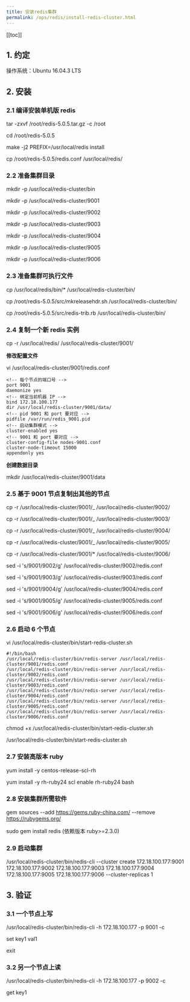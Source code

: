 ```yaml
---
title: 安装redis集群
permalink: /ops/redis/install-redis-cluster.html
---
```


[[toc]]

## 1. 约定

操作系统：Ubuntu 16.04.3 LTS

## 2. 安装

### 2.1 编译安装单机版 redis

tar -zxvf /root/redis-5.0.5.tar.gz -c /root

cd /root/redis-5.0.5

make -j2 PREFIX=/usr/local/redis install

cp /root/redis-5.0.5/redis.conf /usr/local/redis/

### 2.2 准备集群目录

mkdir -p /usr/local/redis-cluster/bin

mkdir -p /usr/local/redis-cluster/9001

mkdir -p /usr/local/redis-cluster/9002

mkdir -p /usr/local/redis-cluster/9003

mkdir -p /usr/local/redis-cluster/9004

mkdir -p /usr/local/redis-cluster/9005

mkdir -p /usr/local/redis-cluster/9006

### 2.3 准备集群可执行文件

cp /usr/local/redis/bin/\* /usr/local/redis-cluster/bin/

cp /root/redis-5.0.5/src/mkreleasehdr.sh /usr/local/redis-cluster/bin/

cp /root/redis-5.0.5/src/redis-trib.rb /usr/local/redis-cluster/bin/

### 2.4 复制一个新 redis 实例

cp -r /usr/local/redis/ /usr/local/redis-cluster/9001/

**修改配置文件**

vi /usr/local/redis-cluster/9001/redis.conf

```
<!-- 每个节点的端口号 -->
port 9001
daemonize yes
<!-- 绑定当前机器 IP -->
bind 172.18.100.177
dir /usr/local/redis-cluster/9001/data/
<!-- pid 9001 和 port 要对应 -->
pidfile /var/run/redis_9001.pid
<!-- 启动集群模式 -->
cluster-enabled yes
<!-- 9001 和 port 要对应 -->
cluster-config-file nodes-9001.conf
cluster-node-timeout 15000
appendonly yes
```

**创建数据目录**

mkdir /usr/local/redis-cluster/9001/data

### 2.5 基于 9001 节点复制出其他的节点

cp -r /usr/local/redis-cluster/9001/\_ /usr/local/redis-cluster/9002/

cp -r /usr/local/redis-cluster/9001/\_ /usr/local/redis-cluster/9003/

cp -r /usr/local/redis-cluster/9001/\_ /usr/local/redis-cluster/9004/

cp -r /usr/local/redis-cluster/9001/\_ /usr/local/redis-cluster/9005/

cp -r /usr/local/redis-cluster/9001/\* /usr/local/redis-cluster/9006/

sed -i 's/9001/9002/g' /usr/local/redis-cluster/9002/redis.conf

sed -i 's/9001/9003/g' /usr/local/redis-cluster/9003/redis.conf

sed -i 's/9001/9004/g' /usr/local/redis-cluster/9004/redis.conf

sed -i 's/9001/9005/g' /usr/local/redis-cluster/9005/redis.conf

sed -i 's/9001/9006/g' /usr/local/redis-cluster/9006/redis.conf

### 2.6 启动 6 个节点

vi /usr/local/redis-cluster/bin/start-redis-cluster.sh

```
#!/bin/bash
/usr/local/redis-cluster/bin/redis-server /usr/local/redis-cluster/9001/redis.conf
/usr/local/redis-cluster/bin/redis-server /usr/local/redis-cluster/9002/redis.conf
/usr/local/redis-cluster/bin/redis-server /usr/local/redis-cluster/9003/redis.conf
/usr/local/redis-cluster/bin/redis-server /usr/local/redis-cluster/9004/redis.conf
/usr/local/redis-cluster/bin/redis-server /usr/local/redis-cluster/9005/redis.conf
/usr/local/redis-cluster/bin/redis-server /usr/local/redis-cluster/9006/redis.conf
```

chmod +x /usr/local/redis-cluster/bin/start-redis-cluster.sh

/usr/local/redis-cluster/bin/start-redis-cluster.sh

### 2.7 安装高版本 ruby

yum install -y centos-release-scl-rh

yum install -y rh-ruby24
scl enable rh-ruby24 bash

### 2.8 安装集群所需软件

gem sources --add https://gems.ruby-china.com/ --remove https://rubygems.org/

sudo gem install redis (依赖版本 ruby>=2.3.0)

### 2.9 启动集群

/usr/local/redis-cluster/bin/redis-cli --cluster create 172.18.100.177:9001 172.18.100.177:9002 172.18.100.177:9003 172.18.100.177:9004 172.18.100.177:9005 172.18.100.177:9006 --cluster-replicas 1

## 3. 验证

### 3.1 一个节点上写

/usr/local/redis-cluster/bin/redis-cli -h 172.18.100.177 -p 9001 -c

set key1 val1

exit

### 3.2 另一个节点上读

/usr/local/redis-cluster/bin/redis-cli -h 172.18.100.177 -p 9002 -c

get key1
